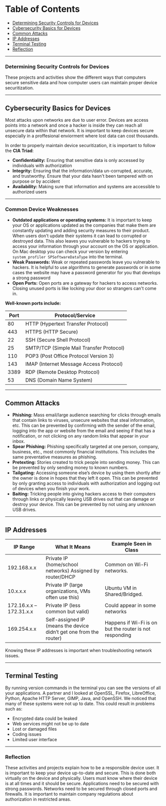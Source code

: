 
# Table of Contents

- [Determining Security Controls for Devices](#determining-security-controls-for-devices)
- [Cybersecurity Basics for Devices](#cybersecurity-basics-for-devices)
- [Common Attacks](#common-attacks)
- [IP Addresses](#ip-addresses)
- [Terminal Testing](#terminal-testing)
- [Reflection](#reflection)

---

### Determining Security Controls for Devices

These projects and activities show the different ways that computers secure sensitive data and how computer users can maintain proper device securitization.

---


## Cybersecurity Basics for Devices

Most attacks upon networks are due to user error. Devices are access points into a network and once a hacker is inside they can reach all unsecure data within that network. It is important to keep devices secure especially in a proffesional enviorment where lost data can cost thousands.

In order to properly maintain device securitization, it is important to follow the **CIA Triad**:

- **Confidentiality:** Ensuring that sensitive data is only accessed by individuals with authorization
- **Integrity:** Ensuring that the information/data un-corrupted, accurate, and trustworthy. Ensure that your data hasn't been tampered with on purpose or by accident
- **Availability:** Making sure that information and systems are accessible to authorized users

---

### Common Device Weaknesses

- **Outdated applications or operating systems:** It is important to keep your OS or applications updated as the companies that make them are constantly updating and adding security measures to their product. When users don't update their systems it can lead to corrupted or destroyed data. This also leaves you vulnerable to hackers trying to access your information through your account on the OS or application. On Mac desktop you can check your version by entering `system_profiler SPSoftwareDataType` into the terminal.
- **Weak Passwords:** Weak or repeated passwords leave you vulnerable to hackers. It is helpful to use algorithms to generate passwords or in some cases the website may have a password generator for you that develops a strong password
- **Open Ports:** Open ports are a gateway for hackers to access networks. Closing unused ports is like locking your door so strangers can't come in.

**Well-known ports include:**

| Port  | Protocol/Service                        |
|-------|-----------------------------------------|
| 80    | HTTP (Hypertext Transfer Protocol)      |
| 443   | HTTPS (HTTP Secure)                     |
| 22    | SSH (Secure Shell Protocol)             |
| 25    | SMTP/TCP (Simple Mail Transfer Protocol)|
| 110   | POP3 (Post Office Protocol Version 3)   |
| 143   | IMAP (Internet Message Access Protocol) |
| 3389  | RDP (Remote Desktop Protocol)           |
| 53    | DNS (Domain Name System)                |

---


## Common Attacks

- **Phishing:** Mass email/large audience searching for clicks through emails that contain links to viruses, unsecure websites that steal information, etc. This can be prevented by confirming with the sender of the email, logging into the app or website from the email and seeing if that has a notification, or not clicking on any random links that appear in your inbox.
- **Spear Phishing:** Phishing specifically targeted at one person, company, business, etc., most commonly financial institutions. This includes the same preventative measures as phishing.
- **Pretexting:** Stories created to trick people into sending money. This can be prevented by only sending money to known numbers.
- **Tailgating:** Accessing someone else’s device by using them shortly after the owner is done in hopes that they left it open. This can be prevented by only granting access to individuals with authorization and logging out of devices when you finish your work.
- **Baiting:** Tricking people into giving hackers access to their computers through links or physically leaving USB drives out that can damage or destroy your device. This can be prevented by not using any unknown USB drives.

---


## IP Addresses

| IP Range               | What It Means                                                       | Example Seen in Class                                   |
|------------------------|---------------------------------------------------------------------|---------------------------------------------------------|
| 192.168.x.x            | Private IP (home/school networks) Assigned by router/DHCP           | Common on Wi-Fi networks.                               |
| 10.x.x.x               | Private IP (large organizations,  VMs often use this)               | Ubuntu VM in Shared/Bridged.                            |
| 172.16.x.x –172.31.x.x | Private IP (less common but valid)                                  | Could appear in some networks                           |
| 169.254.x.x            | Self-assigned IP (means the device didn’t get one from the router)  | Happens if Wi-Fi is on but the router is not responding |

Knowing these IP addresses is important when troubleshooting network issues.

---


## Terminal Testing

By running version commands in the terminal you can see the versions of all your applications. A partner and I looked at OpenSSL, Firefox, LibreOffice, Python, Apache HTTP Server, GIMP, Java, and OpenSSH. We noticed that many of these systems were not up to date. This could result in problems such as:

- Encrypted data could be leaked
- Web services might not be up to date
- Lost or damaged files
- Coding issues
- Limited user interface

---


### Reflection

These activities and projects explain how to be a responsible device user. It is important to keep your device up-to-date and secure. This is done both virtually on the device and physically. Users must know where their device is at all times and it should be secure. Applications need to be secured with strong passwords. Networks need to be secured through closed ports and firewalls. It is important to maintain company regulations about authorization in restricted areas.


